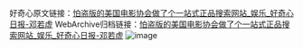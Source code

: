 好奇心原文链接：[怕盗版的美国电影协会做了个一站式正品搜索网站_娱乐_好奇心日报-邓若虚](https://www.qdaily.com/articles/3898.html)
WebArchive归档链接：[怕盗版的美国电影协会做了个一站式正品搜索网站_娱乐_好奇心日报-邓若虚](http://web.archive.org/web/20190623153228/https://www.qdaily.com/articles/3898.html)
![image](http://ww3.sinaimg.cn/large/007d5XDpgy1g3vdj3188gj30u02wunlt)